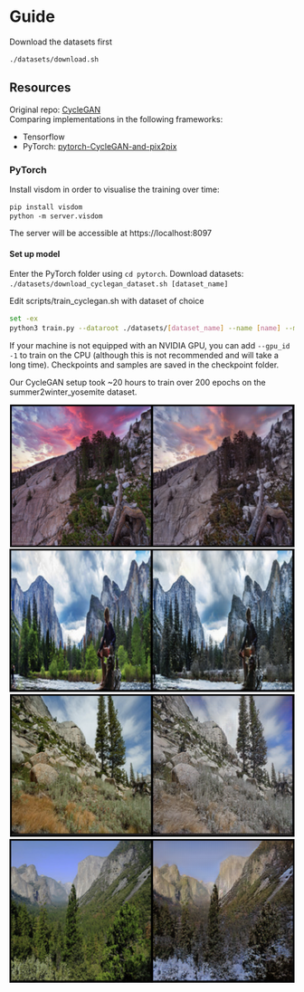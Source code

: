 
# Guide

Download the datasets first

```bash
./datasets/download.sh
```

## Resources
Original repo: [CycleGAN](https://github.com/junyanz/CycleGAN/)<br/>
Comparing implementations in the following frameworks:
* Tensorflow
* PyTorch: [pytorch-CycleGAN-and-pix2pix](https://github.com/junyanz/pytorch-CycleGAN-and-pix2pix)

### PyTorch
Install visdom in order to visualise the training over time:
```
pip install visdom
python -m server.visdom
```
The server will be accessible at https://localhost:8097

#### Set up model
Enter the PyTorch folder using `cd pytorch`.
Download datasets:
``` ./datasets/download_cyclegan_dataset.sh [dataset_name]```

Edit scripts/train_cyclegan.sh with dataset of choice
```bash
set -ex
python3 train.py --dataroot ./datasets/[dataset_name] --name [name] --model cycle_gan --pool_size 50 --no_dropout
```
If your machine is not equipped with an NVIDIA GPU, you can add `--gpu_id -1` to train on the CPU (although this is not recommended and will take a long time). 
Checkpoints and samples are saved in the checkpoint folder.

Our CycleGAN setup took ~20 hours to train over 200 epochs on the summer2winter_yosemite dataset.

![](https://github.com/bubba/cs4404-project-1/blob/master/pytorch/results/summer2winter_yosemite_0.png "Example 0")
![](https://github.com/bubba/cs4404-project-1/blob/master/pytorch/results/summer2winter_yosemite_1.png "Example 1")
![](https://github.com/bubba/cs4404-project-1/blob/master/pytorch/results/summer2winter_yosemite_2.png "Example 2")
![](https://github.com/bubba/cs4404-project-1/blob/master/pytorch/results/summer2winter_yosemite_3.png "Example 3")

 
